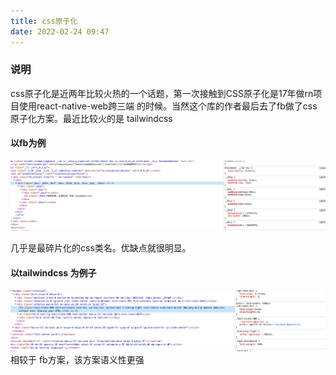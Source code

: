 ```yaml
---
title: css原子化
date: 2022-02-24 09:47
---
```

### 说明
css原子化是近两年比较火热的一个话题，第一次接触到CSS原子化是17年做rn项目使用react-native-web跨三端
的时候。当然这个库的作者最后去了fb做了css原子化方案。最近比较火的是 tailwindcss

####  以fb为例
![](./_image/2022-04-08/fb.png)

几乎是最碎片化的css类名。优缺点就很明显。

####  以tailwindcss 为例子
![](./_image/2022-04-08/tailwindcss.png)
相较于 fb方案，该方案语义性更强

